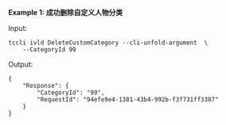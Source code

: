 **Example 1: 成功删除自定义人物分类**



Input: 

```
tccli ivld DeleteCustomCategory --cli-unfold-argument  \
    --CategoryId 99
```

Output: 
```
{
    "Response": {
        "CategoryId": "99",
        "RequestId": "94efe9e4-1381-43b4-992b-f3f731ff3387"
    }
}
```

